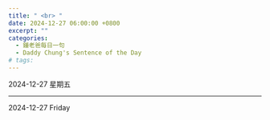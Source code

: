 ```yaml
---
title: " <br> "
date: 2024-12-27 06:00:00 +0800
excerpt: ""
categories:
  - 鍾老爸每日一句
  - Daddy Chung's Sentence of the Day
# tags:
---
```


2024-12-27 星期五

> 

---

2024-12-27 Friday

> 
